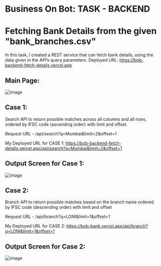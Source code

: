 # Business On Bot: TASK - BACKEND
# Fetching Bank Details from the given "bank_branches.csv"
In this task, I created a REST service that can fetch bank details, using the data given in the API’s query parameters.
Deployed URL: https://bob-backend-fetch-details.vercel.app

## Main Page:

![image](https://user-images.githubusercontent.com/81455711/221828388-16faf479-d77f-42e1-a835-d71b187deeb1.png)


## Case 1:
Search API to return possible matches across all columns and all rows, ordered by IFSC code (ascending order) with limit and offset.

Request URL  - /api/search?q=Mumbai&limit=2&offset=1

My Deployed URL for CASE 1: https://bob-backend-fetch-details.vercel.app/api/search?q=Mumbai&limit=2&offset=1

## Output Screen for Case 1:

![image](https://user-images.githubusercontent.com/81455711/221828171-2b96e711-ecf6-4f06-a904-32c03f904cbb.png)


## Case 2:
Branch API to return possible matches based on the branch name ordered by IFSC code (descending order) with limit and offset

Request URL  - /api/branch?q=LONI&limit=1&offset=1 

My Deployed URL for CASE 2: https://bob-bank.vercel.app/api/branch?q=LONI&limit=1&offset=1

## Output Screen for Case 2:

![image](https://user-images.githubusercontent.com/81455711/221828095-03edc837-6160-466d-9cf6-9f4f165e072d.png)
